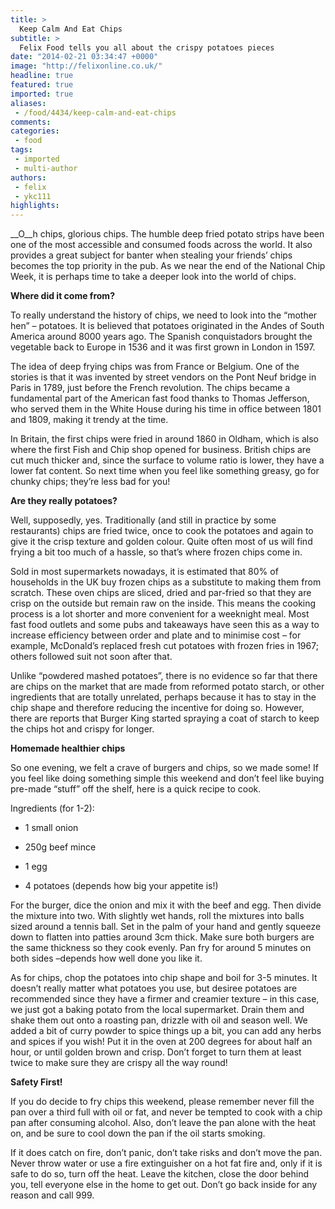 ```yaml
---
title: >
  Keep Calm And Eat Chips
subtitle: >
  Felix Food tells you all about the crispy potatoes pieces
date: "2014-02-21 03:34:47 +0000"
image: "http://felixonline.co.uk/"
headline: true
featured: true
imported: true
aliases:
 - /food/4434/keep-calm-and-eat-chips
comments:
categories:
 - food
tags:
 - imported
 - multi-author
authors:
 - felix
 - ykc111
highlights:
---
```


__O__h chips, glorious chips. The humble deep fried potato strips have been one of the most accessible and consumed foods across the world. It also provides a great subject for banter when stealing your friends’ chips becomes the top priority in the pub. As we near the end of the National Chip Week, it is perhaps time to take a deeper look into the world of chips.

__Where did it come from?__

To really understand the history of chips, we need to look into the “mother hen” – potatoes. It is believed that potatoes originated in the Andes of South America around 8000 years ago. The Spanish conquistadors brought the vegetable back to Europe in 1536 and it was first grown in London in 1597.

The idea of deep frying chips was from France or Belgium. One of the stories is that it was invented by street vendors on the Pont Neuf bridge in Paris in 1789, just before the French revolution. The chips became a fundamental part of the American fast food thanks to Thomas Jefferson, who served them in the White House during his time in office between 1801 and 1809, making it trendy at the time.

In Britain, the first chips were fried in around 1860 in Oldham, which is also where the first Fish and Chip shop opened for business. British chips are cut much thicker and, since the surface to volume ratio is lower, they have a lower fat content. So next time when you feel like something greasy, go for chunky chips; they’re less bad for you!

__Are they really potatoes?__

Well, supposedly, yes. Traditionally (and still in practice by some restaurants) chips are fried twice, once to cook the potatoes and again to give it the crisp texture and golden colour. Quite often most of us will find frying a bit too much of a hassle, so that’s where frozen chips come in.

Sold in most supermarkets nowadays, it is estimated that 80% of households in the UK buy frozen chips as a substitute to making them from scratch. These oven chips are sliced, dried and par-fried so that they are crisp on the outside but remain raw on the inside. This means the cooking process is a lot shorter and more convenient for a weeknight meal. Most fast food outlets and some pubs and takeaways have seen this as a way to increase efficiency between order and plate and to minimise cost – for example, McDonald’s replaced fresh cut potatoes with frozen fries in 1967; others followed suit not soon after that.

Unlike “powdered mashed potatoes”, there is no evidence so far that there are chips on the market that are made from reformed potato starch, or other ingredients that are totally unrelated, perhaps because it has to stay in the chip shape and therefore reducing the incentive for doing so. However, there are reports that Burger King started spraying a coat of starch to keep the chips hot and crispy for longer.

__Homemade healthier chips__

So one evening, we felt a crave of burgers and chips, so we made some! If you feel like doing something simple this weekend and don’t feel like buying pre-made “stuff” off the shelf, here is a quick recipe to cook.

Ingredients (for 1-2):

- 1 small onion

- 250g beef mince

- 1 egg

- 4 potatoes (depends how big your appetite is!)

For the burger, dice the onion and mix it with the beef and egg. Then divide the mixture into two. With slightly wet hands, roll the mixtures into balls sized around a tennis ball. Set in the palm of your hand and gently squeeze down to flatten into patties around 3cm thick. Make sure both burgers are the same thickness so they cook evenly. Pan fry for around 5 minutes on both sides –depends how well done you like it.

As for chips, chop the potatoes into chip shape and boil for 3-5 minutes. It doesn’t really matter what potatoes you use, but desiree potatoes are recommended since they have a firmer and creamier texture – in this case, we just got a baking potato from the local supermarket. Drain them and shake them out onto a roasting pan, drizzle with oil and season well. We added a bit of curry powder to spice things up a bit, you can add any herbs and spices if you wish! Put it in the oven at 200 degrees for about half an hour, or until golden brown and crisp. Don’t forget to turn them at least twice to make sure they are crispy all the way round!

__Safety First!__

If you do decide to fry chips this weekend, please remember never fill the pan over a third full with oil or fat, and never be tempted to cook with a chip pan after consuming alcohol. Also, don’t leave the pan alone with the heat on, and be sure to cool down the pan if the oil starts smoking.

If it does catch on fire, don’t panic, don’t take risks and don’t move the pan. Never throw water or use a fire extinguisher on a hot fat fire and, only if it is safe to do so, turn off the heat. Leave the kitchen, close the door behind you, tell everyone else in the home to get out. Don’t go back inside for any reason and call 999.

